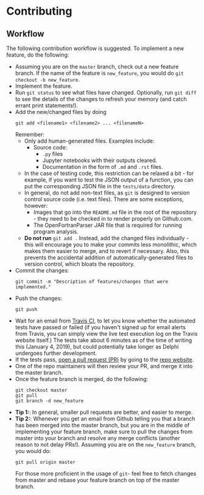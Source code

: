 Contributing
============

Workflow
--------

The following contribution workflow is suggested. To implement a new feature, do
the following:

- Assuming you are on the `master` branch, check out a new feature branch. If
  the name of the feature is `new_feature`, you would do `git checkout -b new_feature`.
- Implement the feature.
- Run `git status` to see what files have changed. Optionally, run `git diff` to
  see the details of the changes to refresh your memory (and catch errant print
  statements!).
- Add the new/changed files by doing 
  ```
  git add <filename1> <filename2> ... <filenameN>
  ```
  Remember:
  - Only add human-generated files. Examples include:
    - Source code: 
       - `.py` files
       - Jupyter notebooks with their outputs cleared.
      - Documentation in the form of `.md` and `.rst` files.
  - In the case of testing code, this restriction can be relaxed a bit - for
    example, if you want to test the JSON output of a function, you can put
    the corresponding JSON file in the `tests/data` directory. 
  - In general, do not add non-text files, as `git` is designed to version
    control source code (i.e. text files). There are some exceptions, however:
    - Images that go into the `README.md` file in the root of the repository -
      they need to be checked in to render properly on Github.com.
    - The OpenFortranParser JAR file that is required for running program
      analysis. 
  - **Do not run** `git add .` Instead, add the changed files individually -
    this will encourage you to make your commits less monolithic, which makes
    them easier to merge, and to revert if necessary. Also, this prevents the
    accidental addition of automatically-generated files to version control,
    which bloats the repository.
- Commit the changes:
  ```
  git commit -m "Description of features/changes that were implemented."
  ```
- Push the changes:
  ```
  git push
  ```
- Wait for an email from [Travis CI](https://travis-ci.org/ml4ai/delphi), to let
  you know whether the automated tests have passed or failed (if you haven't
  signed up for email alerts from Travis, you can simply view the live test
  execution log on the Travis website itself.) The tests take about 6 minutes as
  of the time of writing this (January 4, 2019), but could potentially take
  longer as Delphi undergoes further development.
- If the tests pass, 
  [open a pull request (PR)](https://help.github.com/articles/creating-a-pull-request/) 
  by going to the [repo website](https://github.com/ml4ai/delphi).
- One of the repo maintainers will then review your PR, and merge it into the
  master branch.
- Once the feature branch is merged, do the following:
  ```
  git checkout master
  git pull
  git branch -d new_feature
  ```
- **Tip 1:**: In general, smaller pull requests are better, and easier to merge.
- **Tip 2:**: Whenever you get an email from Github telling you that a branch
    has been merged into the master branch, but you are in the middle of
    implementing your feature branch, make sure to pull the changes from master
    into your branch and resolve any merge conflicts (another reason to not
    delay PRs!). Assuming you are on the `new_feature` branch, you would do:
    ```
    git pull origin master
    ```
    For those more proficient in the usage of `git`- feel free to fetch changes
    from master and rebase your feature branch on top of the master branch.
